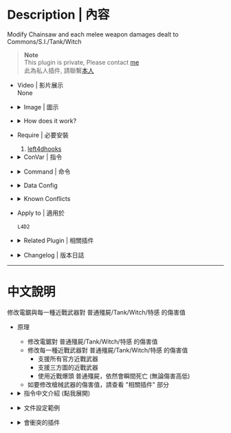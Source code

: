 
# Description | 內容
Modify Chainsaw and each melee weapon damages dealt to Commons/S.I./Tank/Witch

> __Note__ <br/>
This plugin is private, Please contact [me](https://github.com/fbef0102/Game-Private_Plugin#私人插件列表-private-plugins-list)<br/>
此為私人插件, 請聯繫[本人](https://github.com/fbef0102/Game-Private_Plugin#私人插件列表-private-plugins-list)

* Video | 影片展示
<br/>None

* <details><summary>Image | 圖示</summary>

    * Before (裝此插件之前)
    <br/>![l4d2_melee_modify_damage_1](image/l4d2_melee_modify_damage_1.gif)
    <br/>![l4d2_melee_modify_damage_2](image/l4d2_melee_modify_damage_2.gif)
    * After (裝此插件之後)
    <br/>![l4d2_melee_modify_damage_3](image/l4d2_melee_modify_damage_3.gif)
    <br/>![l4d2_melee_modify_damage_4](image/l4d2_melee_modify_damage_4.gif)
</details>

* <details><summary>How does it work?</summary>

    * Modify Chainsaw damages dealt to Commons/S.I./Tank/Witch
	* Modify each melee damages dealt to Commons/S.I./Tank/Witch
        * All official melee weapon
        * Support custom melee weapon
        * A common zombie still instantly dies on a headshot by melee (No matter what damage).
    * To modify each gun weapons' damage, please check "Related Plugin" below
</details>

* Require | 必要安裝
    1. [left4dhooks](https://forums.alliedmods.net/showthread.php?t=321696)

* <details><summary>ConVar | 指令</summary>

    * cfg/sourcemod/l4d2_melee_modify_damage.cfg
        ```php
        // 0=Plugin off, 1=Plugin on. Modify Chainsaw and each melee weapon damages dealt to Commons/S.I./Tank/Witch
        // A common zombie still instantly dies on a headshot by melee.
        l4d2_melee_modify_damage_enable "1"

        // Set wounds only when the zombie is going to die.
        l4d2_melee_modify_damage_common_wound_dead "1"
        ```
</details>

* <details><summary>Command | 命令</summary>
    
    None
</details>

* <details><summary>Data Config</summary>

    * Modify each melee damages dealt to Commons/S.I./Tank/Witch
	* data/l4d2_melee_modify_damage.cfg
		```php
        "l4d2_melee_modify_damage"
        {
            "chainsaw"	//chainsaw
            {
                "Enable"		"1"     // Enable
                "Tank"			"100"   // modify damage to Tank
                "Witch"			"100"   // modify damage to Witch
                "Common"		"100"   // modify damage to Commons
                "Smoker"		"100"   // modify damage to Smoker
                "Boomer"		"100"   // modify damage to Boomer
                "Hunter"		"100"   // modify damage to Hunter
                "Spitter"		"100"   // modify damage to Spitter
                "Jockey"		"100"   // modify damage to Jockey
                "Charger"		"100"   // modify damage to Charger
            }

            "baseball_bat"
            {
                "Enable"		"1"     // Enable
                "Tank"			"300"   // modify damage to Tank
                "Witch"			"250"   // modify damage to Witch
                "Common"		"100"   // modify damage to Commons
                "Smoker"		"390"   // modify damage to Smoker
                "Boomer"		"390"   // modify damage to Boomer
                "Hunter"		"390"   // modify damage to Hunter
                "Spitter"		"390"   // modify damage to Spitter
                "Jockey"		"390"   // modify damage to Jockey
                "Charger"		"390"   // modify damage to Charger

                "HeadShot_multi" // damage multiplier if headshot
                {
                    "Tank"			"2.0"
                    "Witch"			"1.0"
                    //"Common"		"1.0" //Doesn't work. A common zombie still instantly dies on a headshot by melee.
                    "Smoker"		"1.0"
                    "Boomer"		"1.0"
                    "Hunter"		"1.0"
                    "Spitter"		"1.0"
                    "Jockey"		"1.0"
                    "Charger"		"1.0"
                }
                
                "Leg_multi" // damage multiplier if leg
                {
                    "Tank"			"1.0"
                    "Witch"			"1.0"
                    "Common"		"1.0"
                    "Smoker"		"0.5"
                    "Boomer"		"0.5"
                    "Hunter"		"0.5"
                    "Spitter"		"0.5"
                    "Jockey"		"0.5"
                    "Charger"		"0.5"
                }
            }

            // Add other custom weapon if you want

            "meleejb" // custom weapon from Zengcheng map
            {
                "Enable"		"1"
                "Tank"			"300"
                "Witch"			"250"
                "Common"		"100"
                "Smoker"		"390"
                "Boomer"		"390"
                "Hunter"		"390"
                "Spitter"		"390"
                "Jockey"		"390"
                "Charger"		"390"

                "HeadShot_multi" // damage multiplier if headshot
                {
                    "Tank"			"2.0"
                    "Witch"			"1.0"
                    //"Common"		"1.0"
                    "Smoker"		"1.0"
                    "Boomer"		"1.0"
                    "Hunter"		"1.0"
                    "Spitter"		"1.0"
                    "Jockey"		"1.0"
                    "Charger"		"1.0"
                }
                
                "Leg_multi" // damage multiplier if leg
                {
                    "Tank"			"1.0"
                    "Witch"			"1.0"
                    "Common"		"1.0"
                    "Smoker"		"0.5"
                    "Boomer"		"0.5"
                    "Hunter"		"0.5"
                    "Spitter"		"0.5"
                    "Jockey"		"0.5"
                    "Charger"		"0.5"
                }
            }
        }
		```
</details>

* <details><summary>Known Conflicts</summary>
	
	If you don't use any of these plugins at all, no need to worry about conflicts.
	1. [Nerf Damage To Commons](https://forums.alliedmods.net/showthread.php?t=330085)
		* Disable nerf damage for melee weapon and Chainsaw
</details>

* Apply to | 適用於
    ```
    L4D2
    ```

* <details><summary>Related Plugin | 相關插件</summary>

	1. [l4d2_gun_damage_modify](https://github.com/fbef0102/L4D2-Plugins/tree/master/l4d2_gun_damage_modify): Modify every weapon damage done to Tank, SI, Witch, Common in l4d2
		> 修改每一種槍械武器對普通殭屍/Tank/Witch/特感 的傷害倍率
</details>

* <details><summary>Changelog | 版本日誌</summary>

    * v1.1 (2024-1-27)
	    * Modify melee damage multiplier by HeadShot or Leg

    * v1.0 (2024-1-25)
	    * Initial Release
</details>

- - - -
# 中文說明
修改電鋸與每一種近戰武器對 普通殭屍/Tank/Witch/特感 的傷害值

* 原理
	* 修改電鋸對 普通殭屍/Tank/Witch/特感 的傷害值
	* 修改每一種近戰武器對 普通殭屍/Tank/Witch/特感 的傷害值
        * 支援所有官方近戰武器
        * 支援三方圖的近戰武器
        * 使用近戰爆頭 普通殭屍，依然會瞬間死亡 (無論傷害高低)
    * 如要修改槍械武器的傷害值，請查看 "相關插件" 部分

* <details><summary>指令中文介紹 (點我展開)</summary>

    * cfg/sourcemod/l4d2_melee_modify_damage.cfg
        ```php
        // 0=關閉插件, 1=啟動插件.
        // 近戰爆頭 普通殭屍，依然會瞬間死亡
        l4d2_melee_modify_damage_enable "1"

        // 普通殭屍 1=確定死亡時才會有傷口, 0=每次被近戰或電鋸砍到會有傷口
        l4d2_melee_modify_damage_common_wound_dead "1"
        ```
</details>

* <details><summary>文件設定範例</summary>

    * 修改每一種近戰武器對 普通殭屍/Tank/Witch/特感 的傷害值
	* data/l4d2_melee_modify_damage.cfg
		```php
		"l4d2_melee_modify_damage"
		{
			"chainsaw"	//電鋸
            {
                "Enable"		"1"     // 1=啟用修改
                "Tank"			"100"   // 對Tank造成的傷害值
                "Witch"			"100"   // 對Witch造成的傷害值
                "Common"		"100"   // 對普通殭屍造成的傷害值
                "Smoker"		"100"   // 對Smoker造成的傷害值
                "Boomer"		"100"   // 對Boomer造成的傷害值
                "Hunter"		"100"   // 對Hunter造成的傷害值
                "Spitter"		"100"   // 對Spitter造成的傷害值
                "Jockey"		"100"   // 對Jockey造成的傷害值
                "Charger"		"100"   // 對Charger造成的傷害值
            }

            "baseball_bat" // 球棒
            {
                "Enable"		"1"     // Enable
                "Tank"			"300"   // 對Tank造成的傷害值
                "Witch"			"250"   // 對Witch造成的傷害值
                "Common"		"100"   // 對普通殭屍造成的傷害值
                "Smoker"		"390"   // 對Smoker造成的傷害值
                "Boomer"		"390"   // 對Boomer造成的傷害值
                "Hunter"		"390"   // 對Hunter造成的傷害值
                "Spitter"		"390"   // 對Spitter造成的傷害值
                "Jockey"		"390"   // 對Jockey造成的傷害值
                "Charger"		"390"   // 對Charger造成的傷害值

                "HeadShot_multi" // 砍到頭的傷害加成
                {
                    "Tank"			"2.0"
                    "Witch"			"1.0"
                    //"Common"		"1.0" //無作用. 近戰爆頭 普通殭屍，依然會瞬間死亡
                    "Smoker"		"1.0"
                    "Boomer"		"1.0"
                    "Hunter"		"1.0"
                    "Spitter"		"1.0"
                    "Jockey"		"1.0"
                    "Charger"		"1.0"
                }
                
                "Leg_multi" // 砍到腳的傷害加成
                {
                    "Tank"			"1.0"
                    "Witch"			"1.0"
                    "Common"		"1.0"
                    "Smoker"		"0.5"
                    "Boomer"		"0.5"
                    "Hunter"		"0.5"
                    "Spitter"		"0.5"
                    "Jockey"		"0.5"
                    "Charger"		"0.5"
                }
            }

            // 以下增加任何三方圖的近戰
            
            "meleejb" // 按摩棒，來自地圖: 廣州增城
            {
                "Enable"		"1"
                "Tank"			"300"
                "Witch"			"250"
                "Common"		"100"
                "Smoker"		"390"
                "Boomer"		"390"
                "Hunter"		"390"
                "Spitter"		"390"
                "Jockey"		"390"
                "Charger"		"390"

                "HeadShot_multi" // 砍到頭的傷害加成
                {
                    "Tank"			"2.0"
                    "Witch"			"1.0"
                    //"Common"		"1.0" //無作用
                    "Smoker"		"1.0"
                    "Boomer"		"1.0"
                    "Hunter"		"1.0"
                    "Spitter"		"1.0"
                    "Jockey"		"1.0"
                    "Charger"		"1.0"
                }
                
                "Leg_multi" // 砍到腳的傷害加成
                {
                    "Tank"			"1.0"
                    "Witch"			"1.0"
                    "Common"		"1.0"
                    "Smoker"		"0.5"
                    "Boomer"		"0.5"
                    "Hunter"		"0.5"
                    "Spitter"		"0.5"
                    "Jockey"		"0.5"
                    "Charger"		"0.5"
                }
            }
		}
		```
</details>

* <details><summary>會衝突的插件</summary>
	
	如果沒安裝以下插件就不需要擔心衝突
	1. [Nerf Damage To Commons](https://forums.alliedmods.net/showthread.php?t=330085)
		* 關閉此插件中的 "近戰與電鋸" 削弱傷害
</details>